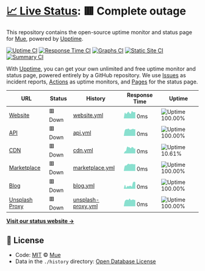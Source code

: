 # [📈 Live Status](https://status.muetab.com): <!--live status--> **🟥 Complete outage**

This repository contains the open-source uptime monitor and status page for [Mue](https://muetab.com), powered by [Upptime](https://github.com/upptime/upptime).

[![Uptime CI](https://github.com/koj-co/upptime/workflows/Uptime%20CI/badge.svg)](https://github.com/koj-co/upptime/actions?query=workflow%3A%22Uptime+CI%22)
[![Response Time CI](https://github.com/koj-co/upptime/workflows/Response%20Time%20CI/badge.svg)](https://github.com/koj-co/upptime/actions?query=workflow%3A%22Response+Time+CI%22)
[![Graphs CI](https://github.com/koj-co/upptime/workflows/Graphs%20CI/badge.svg)](https://github.com/koj-co/upptime/actions?query=workflow%3A%22Graphs+CI%22)
[![Static Site CI](https://github.com/koj-co/upptime/workflows/Static%20Site%20CI/badge.svg)](https://github.com/koj-co/upptime/actions?query=workflow%3A%22Static+Site+CI%22)
[![Summary CI](https://github.com/koj-co/upptime/workflows/Summary%20CI/badge.svg)](https://github.com/koj-co/upptime/actions?query=workflow%3A%22Summary+CI%22)

With [Upptime](https://upptime.js.org), you can get your own unlimited and free uptime monitor and status page, powered entirely by a GitHub repository. We use [Issues](https://github.com/mue/status/issues) as incident reports, [Actions](https://github.com/mue/status/actions) as uptime monitors, and [Pages](https://status.muetab.com) for the status page.


<!--start: status pages-->
| URL | Status | History | Response Time | Uptime |
| --- | ------ | ------- | ------------- | ------ |
| [Website](https://muetab.com) | 🟥 Down | [website.yml](https://github.com/mue/status/commits/master/history/website.yml) | <img alt="Response time graph" src="./graphs/website.png" height="20"> 0ms | ![Uptime 100.00%](https://img.shields.io/endpoint?url=https%3A%2F%2Fraw.githubusercontent.com%2Fmue%2Fstatus%2Fmaster%2Fapi%2Fwebsite%2Fuptime.json)
| [API](https://api.muetab.com) | 🟥 Down | [api.yml](https://github.com/mue/status/commits/master/history/api.yml) | <img alt="Response time graph" src="./graphs/api.png" height="20"> 0ms | ![Uptime 100.00%](https://img.shields.io/endpoint?url=https%3A%2F%2Fraw.githubusercontent.com%2Fmue%2Fstatus%2Fmaster%2Fapi%2Fapi%2Fuptime.json)
| [CDN](https://cdn.derpyenterprises.org) | 🟥 Down | [cdn.yml](https://github.com/mue/status/commits/master/history/cdn.yml) | <img alt="Response time graph" src="./graphs/cdn.png" height="20"> 0ms | ![Uptime 10.61%](https://img.shields.io/endpoint?url=https%3A%2F%2Fraw.githubusercontent.com%2Fmue%2Fstatus%2Fmaster%2Fapi%2Fcdn%2Fuptime.json)
| [Marketplace](https://marketplace.muetab.com) | 🟥 Down | [marketplace.yml](https://github.com/mue/status/commits/master/history/marketplace.yml) | <img alt="Response time graph" src="./graphs/marketplace.png" height="20"> 0ms | ![Uptime 100.00%](https://img.shields.io/endpoint?url=https%3A%2F%2Fraw.githubusercontent.com%2Fmue%2Fstatus%2Fmaster%2Fapi%2Fmarketplace%2Fuptime.json)
| [Blog](https://blog.muetab.com) | 🟥 Down | [blog.yml](https://github.com/mue/status/commits/master/history/blog.yml) | <img alt="Response time graph" src="./graphs/blog.png" height="20"> 0ms | ![Uptime 100.00%](https://img.shields.io/endpoint?url=https%3A%2F%2Fraw.githubusercontent.com%2Fmue%2Fstatus%2Fmaster%2Fapi%2Fblog%2Fuptime.json)
| [Unsplash Proxy](https://unsplash.muetab.com) | 🟥 Down | [unsplash-proxy.yml](https://github.com/mue/status/commits/master/history/unsplash-proxy.yml) | <img alt="Response time graph" src="./graphs/unsplash-proxy.png" height="20"> 0ms | ![Uptime 100.00%](https://img.shields.io/endpoint?url=https%3A%2F%2Fraw.githubusercontent.com%2Fmue%2Fstatus%2Fmaster%2Fapi%2Funsplash-proxy%2Fuptime.json)
<!--end: status pages-->

[**Visit our status website →**](https://status.muetab.com)

## 📄 License

- Code: [MIT](./LICENSE) © [Mue](https://muetab.com)
- Data in the `./history` directory: [Open Database License](https://opendatacommons.org/licenses/odbl/1-0/)


